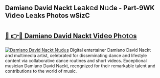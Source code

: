 ## Damiano David Nackt Le𝚊k𝚎d N𝚞𝚍e - Part-9WK Vid𝚎o Le𝚊ks Photos wSizC

# <h2><a href="http://fb7x5h.evod.top/?m=Damiano+David+Nackt">🔗 👉🔴 Damiano David Nackt Vid𝚎o Ph𝚘t𝚘s</a></h2>

[![Damiano David Nackt N𝚞d𝚎s](https://i.imgur.com/8V9OHl7.gif)](http://fb7x5h.evod.top/?m=Damiano+David+Nackt)
Digital entertainer Damiano David Nackt and multimedia artist, celebrated for disseminating dance and lifestyle content via collaborative dance routines and short videos. Exceptional musician Damiano David Nackt, recognized for their remarkable talent and contributions to the world of music. 
